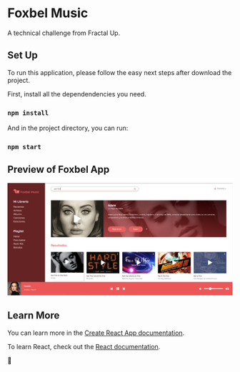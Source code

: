 # Foxbel Music

A technical challenge from Fractal Up.

## Set Up

To run this application, please follow the easy next steps after download the project.

First, install all the dependendencies you need.

### `npm install`

And in the project directory, you can run:

### `npm start`

## Preview of Foxbel App

![foxbel-app-pamela-loyola](https://github.com/pamelaLoyola/FractalUp-Challenge/blob/main/src/views/foxbel%20view.PNG?raw=true)

## Learn More

You can learn more in the [Create React App documentation](https://facebook.github.io/create-react-app/docs/getting-started).

To learn React, check out the [React documentation](https://reactjs.org/).

💙
